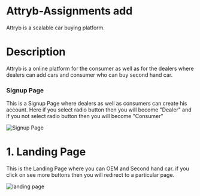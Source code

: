 # Attryb-Assignments add
Attryb is a scalable car buying platform.




# Description

Attryb is a online platform for the consumer as well as for the dealers where dealers can add cars and consumer who can buy second hand car.

### Signup Page
This is a Signup Page where dealers as well as consumers can create his account. Here if you select radio button then you will become "Dealer" and if you not select radio button then you will become "Consumer"


![Signup Page](https://res.cloudinary.com/dd9cmhunr/image/upload/v1685223026/Screenshot_559_htajnx.png)


# 1. Landing Page
This is the Landing Page where you can OEM and Second hand car. if you click on see more buttons then you will redirect to a particular page. 

![landing page](https://res.cloudinary.com/dd9cmhunr/image/upload/v1685223009/Screenshot_558_csgvoj.png)